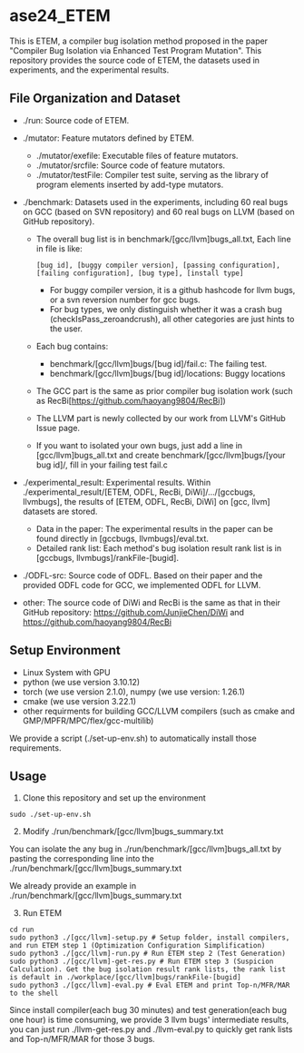 # ase24_ETEM

This is ETEM, a compiler bug isolation method proposed in the paper "Compiler Bug Isolation via Enhanced Test Program Mutation". This repository provides the source code of ETEM, the datasets used in experiments, and the experimental results.

## File Organization and Dataset

- ./run: Source code of ETEM.

- ./mutator: Feature mutators defined by ETEM.
    - ./mutator/exefile: Executable files of feature mutators.
    - ./mutator/srcfile: Source code of feature mutators.
    - ./mutator/testFile: Compiler test suite, serving as the library of program elements inserted by add-type mutators.

- ./benchmark: Datasets used in the experiments, including 60 real bugs on GCC (based on SVN repository) and 60 real bugs on LLVM (based on GitHub repository). 
    - The overall bug list is in benchmark/[gcc/llvm]bugs_all.txt, Each line in file is like:
        ```shell
        [bug id], [buggy compiler version], [passing configuration], [failing configuration], [bug type], [install type]
        ```
        - For buggy compiler version, it is a github hashcode for llvm bugs, or a svn reversion number for gcc bugs.
        - For bug types, we only distinguish whether it was a crash bug (checkIsPass_zeroandcrush), all other categories are just hints to the user.
        
    - Each bug contains:
        - benchmark/[gcc/llvm]bugs/[bug id]/fail.c: The failing test.
        - benchmark/[gcc/llvm]bugs/[bug id]/locations: Buggy locations
     
    - The GCC part is the same as prior compiler bug isolation work (such as RecBi[https://github.com/haoyang9804/RecBi])
    - The LLVM part is newly collected by our work from LLVM's GitHub Issue page.
    - If you want to isolated your own bugs, just add a line in [gcc/llvm]bugs_all.txt and create benchmark/[gcc/llvm]bugs/[your bug id]/, fill in your failing test fail.c

- ./experimental_result: Experimental results. Within ./experimental_result/[ETEM, ODFL, RecBi, DiWi]/.../[gccbugs, llvmbugs], the results of [ETEM, ODFL, RecBi, DiWi] on [gcc, llvm] datasets are stored.
    - Data in the paper: The experimental results in the paper can be found directly in [gccbugs, llvmbugs]/eval.txt.
    - Detailed rank list: Each method's bug isolation result rank list is in [gccbugs, llvmbugs]/rankFile-[bugid].

- ./ODFL-src: Source code of ODFL. Based on their paper and the provided ODFL code for GCC, we implemented ODFL for LLVM.

- other: The source code of DiWi and RecBi is the same as that in their GitHub repository: https://github.com/JunjieChen/DiWi and https://github.com/haoyang9804/RecBi

## Setup Environment

- Linux System with GPU
- python (we use version 3.10.12)
- torch (we use version 2.1.0), numpy (we use version: 1.26.1)
- cmake (we use version 3.22.1)
- other requirments for building GCC/LLVM compilers (such as cmake and GMP/MPFR/MPC/flex/gcc-multilib)

We provide a script (./set-up-env.sh) to automatically install those requirements.


## Usage

1. Clone this repository and set up the environment

```shell
sudo ./set-up-env.sh
```

2. Modify ./run/benchmark/[gcc/llvm]bugs_summary.txt

You can isolate the any bug in ./run/benchmark/[gcc/llvm]bugs_all.txt by pasting the corresponding line into the ./run/benchmark/[gcc/llvm]bugs_summary.txt

We already provide an example in ./run/benchmark/[gcc/llvm]bugs_summary.txt

3. Run ETEM

```shell
cd run
sudo python3 ./[gcc/llvm]-setup.py # Setup folder, install compilers, and run ETEM step 1 (Optimization Configuration Simplification)
sudo python3 ./[gcc/llvm]-run.py # Run ETEM step 2 (Test Generation)
sudo python3 ./[gcc/llvm]-get-res.py # Run ETEM step 3 (Suspicion Calculation). Get the bug isolation result rank lists, the rank list is default in ./workplace/[gcc/llvm]bugs/rankFile-[bugid]
sudo python3 ./[gcc/llvm]-eval.py # Eval ETEM and print Top-n/MFR/MAR to the shell
```

Since install compiler(each bug 30 minutes) and test generation(each bug one hour) is time consuming, we provide 3 llvm bugs' intermediate results, you can just run ./llvm-get-res.py and ./llvm-eval.py to quickly get rank lists and Top-n/MFR/MAR for those 3 bugs.
